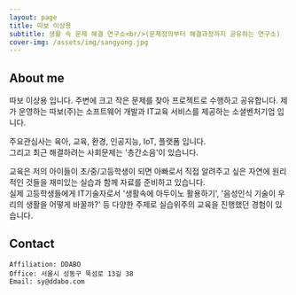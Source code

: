 ```yaml
---
layout: page
title: 따보 이상용
subtitle: 생활 속 문제 해결 연구소<br/>(문제정의부터 해결과정까지 공유하는 연구소)
cover-img: /assets/img/sangyong.jpg
---
```



## About me

따보 이상용 입니다.
주변에 크고 작은 문제를 찾아 프로젝트로 수행하고 공유합니다.
제가 운영하는 따보(주)는 소프트웨어 개발과 IT교육 서비스를 제공하는 소셜벤처기업 입니다.

주요관심사는 육아, 교육, 환경, 인공지능, IoT, 플랫폼 입니다. <br/>
그리고 최근 해결하려는 사회문제는 '층간소음'이 있습니다.

교육은 저의 아이들이 초/중/고등학생이 되면 아빠로서 직접 알려주고 싶은 자연에 원리적인 것들을 재미있는 실습과 함께 자료를 준비하고 있습니다.<br/>
실제 고등학생들에게 IT기술자로서 '생활속에 아두이노 활용하기', '음성인식 기술이 우리의 생활을 어떻게 바꿀까?' 등 다양한 주제로 실습위주의 교육을 진행했던 경험이 있습니다.




## Contact

```
Affiliation: DDABO
Office: 서울시 성동구 뚝섬로 13길 38
Email: sy@ddabo.com
```
